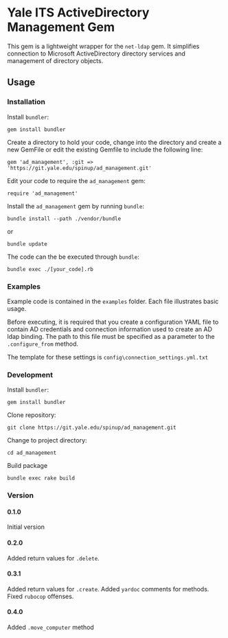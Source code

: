 # Yale ITS ActiveDirectory Management Gem

This gem is a lightweight wrapper for the `net-ldap` gem. It simplifies connection to Microsoft ActiveDirectory directory services and management of directory objects.

## Usage

### Installation

Install `bundler`:


    gem install bundler


Create a directory to hold your code, change into the directory and create a new GemFile or edit the existing Gemfile to include the following line:

    gem 'ad_management', :git => 'https://git.yale.edu/spinup/ad_management.git'

Edit your code to require the `ad_management` gem:

    require 'ad_management'

Install the `ad_management` gem by running `bundle`:

    bundle install --path ./vendor/bundle

or

    bundle update

The code can the be executed through `bundle`:

    bundle exec ./[your_code].rb


### Examples

Example code is contained in the `examples` folder. Each file illustrates basic usage.

Before executing, it is required that you create a configuration YAML file to contain AD credentials and connection information used to create an AD ldap binding. The path to this file must be specified as a parameter to the `.configure_from` method.

The template for these settings is `config\connection_settings.yml.txt`

### Development

Install `bundler`:

    gem install bundler

Clone repository:

    git clone https://git.yale.edu/spinup/ad_management.git

Change to project directory:

    cd ad_management

Build package

    bundle exec rake build


### Version

#### 0.1.0

Initial version

#### 0.2.0

Added return values for `.delete`.

#### 0.3.1

Added return values for `.create`. Added `yardoc` comments for methods. Fixed `rubocop` offenses.

#### 0.4.0

Added `.move_computer` method

